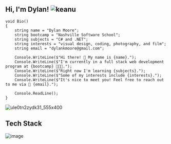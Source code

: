 ## Hi, I'm Dylan! ![keanu](https://github.com/dylankmoore/dylankmoore/assets/134669892/573b289e-fd8c-4048-8e80-2a661cc838ae)



```
void Bio()
{
    string name = "Dylan Moore";
    string bootcamp = "Nashville Software School";
    string subjects = "C# and .NET";
    string interests = "visual design, coding, photography, and film";
    string email = "dylankmoore@gmail.com";

    Console.WriteLine($"Hi there! 👋 My name is {name}.");
    Console.WriteLine($"I'm currently in a full stack web development program at {bootcamp} 👩🏻‍💻.");
    Console.WriteLine($"Right now I'm learning {subjects}.");
    Console.WriteLine($"Some of my interests include {interests}.");
    Console.WriteLine($"It's nice to meet you! Feel free to reach out to me via 📧 {email}.");

    Console.ReadLine();
}

```

 ![ule0tn2zydk31_555x400](https://github.com/dylankmoore/LAB-pet-adoption/assets/134669892/d0c42269-6399-4b46-9f34-42780246241a)

 ## Tech Stack
 ![image](https://github.com/dylankmoore/dylankmoore/assets/134669892/a6bdc84c-9b8b-484f-947f-07a11c44e287) 


 <!---
dylankmoore/dylankmoore is a ✨ special ✨ repository because its `README.md` (this file) appears on your GitHub profile.
You can click the Preview link to take a look at your changes.
--->
